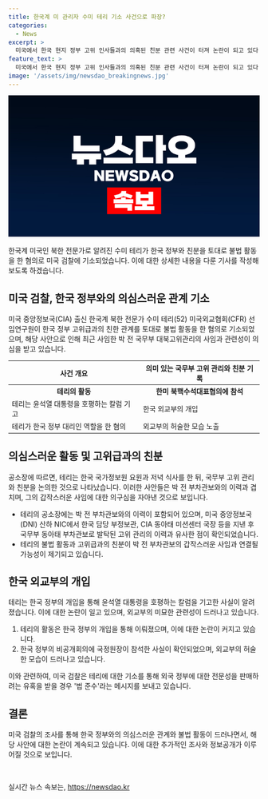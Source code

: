 ```yaml
---
title: 한국계 미 관리자 수미 테리 기소 사건으로 파장?
categories:
  - News
excerpt: >
  미국에서 한국 현지 정부 고위 인사들과의 의혹된 친분 관련 사건이 터져 논란이 되고 있다. 미국 검찰이 한국계 미국인 북한 전문가인 수미 테리를 고위 외교 당국과 친분을 혐의로 기소했으며, 사직한 박 전 국무부 차관과의 관련도 소설적이다. 이와 더불어, 테리의 한국 정부 대리 역할이 윤석열 정부 들어서까지 이어진 점 역시 주목된다. 해당 사건은 한국 외교부의 허술한 모습과 한국 외교 당국의 활동에 대한 의문을 일으키고 있다. 이로 인해 한국과 미국 양국 사이의 관계 혹은 한국 정부의 외교활동에 대한 논란이 예상된다.
feature_text: >
  미국에서 한국 현지 정부 고위 인사들과의 의혹된 친분 관련 사건이 터져 논란이 되고 있다. 미국 검찰이 한국계 미국인 북한 전문가인 수미 테리를 고위 외교 당국과 친분을 혐의로 기소했으며, 사직한 박 전 국무부 차관과의 관련도 소설적이다. 이와 더불어, 테리의 한국 정부 대리 역할이 윤석열 정부 들어서까지 이어진 점 역시 주목된다. 해당 사건은 한국 외교부의 허술한 모습과 한국 외교 당국의 활동에 대한 의문을 일으키고 있다. 이로 인해 한국과 미국 양국 사이의 관계 혹은 한국 정부의 외교활동에 대한 논란이 예상된다.
image: '/assets/img/newsdao_breakingnews.jpg'
---
```


<p><img src="/assets/img/newsdao_breakingnews.jpg" alt="cryptoinkorea 속보" /></p>

<p>한국계 미국인 북한 전문가로 알려진 수미 테리가 한국 정부와 친분을 토대로 불법 활동을 한 혐의로 미국 검찰에 기소되었습니다. 이에 대한 상세한 내용을 다룬 기사를 작성해보도록 하겠습니다. </p>

<h2 data-ke-size="size26">미국 검찰, 한국 정부와의 의심스러운 관계 기소</h2>

<p data-ke-size="size16">미국 중앙정보국(CIA) 출신 한국계 북한 전문가 수미 테리(52) 미국외교협회(CFR) 선임연구원이 한국 정부 고위급과의 친한 관계를 토대로 불법 활동을 한 혐의로 기소되었으며, 해당 사안으로 인해 최근 사임한 박 전 국무부 대북고위관리의 사임과 관련성이 의심을 받고 있습니다.</p>

<table>
    <thead>
        <tr>
            <th>사건 개요</th>
            <th>의미 있는 국무부 고위 관리와 친분 기록</th>
        </tr>
    </thead>
    <tbody>
        <tr>
            <td style="text-align: center; height: 17px;"><b>테리의 활동</b></td>
            <td style="text-align: center; height: 17px;"><b>한미 북핵수석대표협의에 참석</b></td>
        </tr>
        <tr>
            <td>테리는 윤석열 대통령을 호평하는 칼럼 기고</td>
            <td>한국 외교부의 개입</td>
        </tr>
        <tr>
            <td>테리가 한국 정부 대리인 역할을 한 혐의</td>
            <td>외교부의 허술한 모습 노출</td>
        </tr>
    </tbody>
</table>

<h2 data-ke-size="size26">의심스러운 활동 및 고위급과의 친분</h2>

<p data-ke-size="size16">공소장에 따르면, 테리는 한국 국가정보원 요원과 저녁 식사를 한 뒤, 국무부 고위 관리와 친분을 논의한 것으로 나타났습니다. 이러한 사안들은 박 전 부차관보와의 이력과 겹치며, 그의 갑작스러운 사임에 대한 의구심을 자아낸 것으로 보입니다.</p>

<ul>
    <li>테리의 공소장에는 박 전 부차관보와의 이력이 포함되어 있으며, 미국 중앙정보국(DNI) 산하 NIC에서 한국 담당 부정보관, CIA 동아태 미션센터 국장 등을 지낸 후 국무부 동아태 부차관보로 발탁된 고위 관리의 이력과 유사한 점이 확인되었습니다.</li>
    <li>테리의 불법 활동과 고위급과의 친분이 박 전 부차관보의 갑작스러운 사임과 연결될 가능성이 제기되고 있습니다.</li>
</ul>

<h2 data-ke-size="size26">한국 외교부의 개입</h2>

<p data-ke-size="size16">테리는 한국 정부의 개입을 통해 윤석열 대통령을 호평하는 칼럼을 기고한 사실이 알려졌습니다. 이에 대한 논란이 일고 있으며, 외교부의 미묘한 관련성이 드러나고 있습니다.</p>

<ol>
    <li>테리의 활동은 한국 정부의 개입을 통해 이뤄졌으며, 이에 대한 논란이 커지고 있습니다.</li>
    <li>한국 정부의 비공개회의에 국정원장이 참석한 사실이 확인되었으며, 외교부의 허술한 모습이 드러나고 있습니다.</li>
</ol>

<p data-ke-size="size16">이와 관련하여, 미국 검찰은 테리에 대한 기소를 통해 외국 정부에 대한 전문성을 판매하려는 유혹을 받을 경우 '법 준수'라는 메시지를 보내고 있습니다.</p>

<h2 data-ke-size="size26">결론</h2>

<p data-ke-size="size16">미국 검찰의 조사를 통해 한국 정부와의 의심스러운 관계와 불법 활동이 드러나면서, 해당 사안에 대한 논란이 계속되고 있습니다. 이에 대한 추가적인 조사와 정보공개가 이루어질 것으로 보입니다.</p>

<p data-ke-size="size16">&nbsp;</p>
실시간 뉴스 속보는, <a href="https://newsdao.kr" rel="dofollow">https://newsdao.kr</a>


